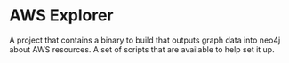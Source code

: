 # AWS Explorer

A project that contains a binary to build that outputs graph data into neo4j about AWS resources.
A set of scripts that are available to help set it up.
